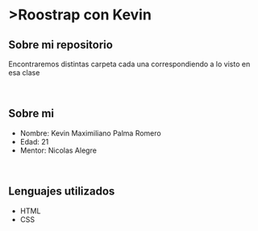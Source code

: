<h1>>Roostrap con Kevin</a></h1>
<h2>Sobre mi repositorio</h2>
<p>Encontraremos distintas carpeta cada una correspondiendo a lo visto en esa clase</p>
<br>
<h2>Sobre mi</h2>
<ul>
  <li>Nombre: Kevin Maximiliano Palma Romero</li>
  <li>Edad: 21</li>
  <li>Mentor: Nicolas Alegre</li>
</ul>
<br>
<h2>Lenguajes utilizados</h2>
<ul>
  <li>HTML</li>
  <li>CSS</li>
</ul>
<br>

